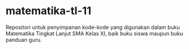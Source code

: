 # matematika-tl-11
Repositori untuk penyimpanan kode-kode yang digunakan dalam buku Matematika Tingkat Lanjut SMA Kelas XI, baik buku siswa maupun buku panduan guru.
